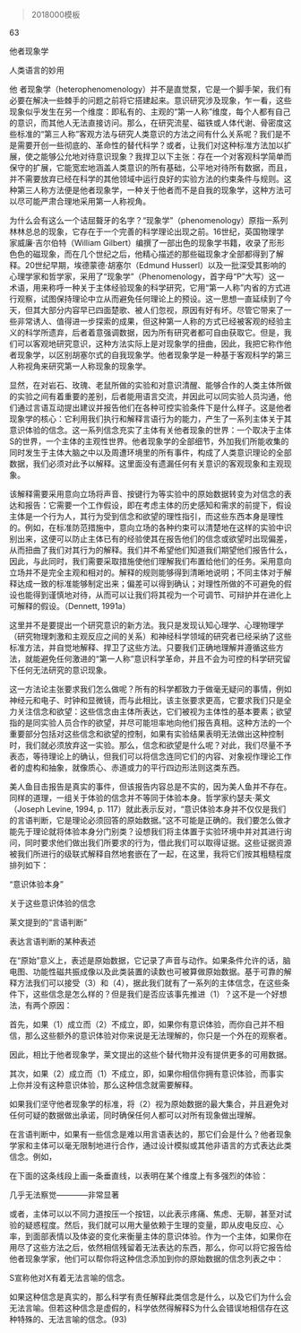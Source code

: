 # 
> 2018000模板




63

他者现象学

人类语言的妙用


他 者现象学（heterophenomenology）并不是直觉泵，它是一个脚手架，我们有必要在解决一些棘手的问题之前将它搭建起来。意识研究涉及现象，乍一看，这些现象似乎发生在另一个维度：即私有的、主观的“第一人称”维度，每个人都有自己的意识，而其他人无法直接访问。那么，在研究流星、磁铁或人体代谢、骨密度这些标准的“第三人称”客观方法与研究人类意识的方法之间有什么关系呢？我们是不是需要开创一些彻底的、革命性的替代科学？或者，让我们对这种标准方法加以扩展，使之能够公允地对待意识现象？我捍卫以下主张：存在一个对客观科学简单而保守的扩展，它能宽宏地涵盖人类意识的所有基础，公平地对待所有数据，而且，并不需要放弃已经在科学的其他领域中运行良好的实验方法的约束条件与规则。这种第三人称方法便是他者现象学，一种关于他者而不是自我的现象学，这种方法可以尽可能严肃合理地采用第一人称视角。

为什么会有这么一个诘屈聱牙的名字？“现象学”（phenomenology）原指一系列林林总总的现象，它存在于一个完善的科学理论出现之前。16世纪，英国物理学家威廉·吉尔伯特（William Gilbert）编撰了一部出色的现象学书籍，收录了形形色色的磁现象，而在几个世纪之后，他精心描述的那些磁现象才全部都得到了解释。20世纪早期，埃德蒙德·胡塞尔（Edmund Husserl）以及一批深受其影响的心理学家和哲学家，采用了“现象学”（Phenomenology，首字母“P”大写）这一术语，用来称呼一种关于主体经验现象的科学研究，它用“第一人称”内省的方式进行观察，试图保持理论中立从而避免任何理论上的预设。这一思想一直延续到了今天，但其大部分内容早已四面楚歌、被人们忽视，原因有好有坏。尽管它带来了一些非常诱人、值得进一步探索的成果，但这种第一人称的方式已经被客观的经验主义的科学所遗弃，后者着意强调数据，因为所有研究者都可自由获取它。但是，我们可以客观地研究意识，这种方法实际上是对现象学的扭曲，因此，我把它称作他者现象学，以区别胡塞尔式的自我现象学。他者现象学是一种基于客观科学的第三人称视角来研究第一人称现象的现象学。

显然，在对岩石、玫瑰、老鼠所做的实验和对意识清醒、能够合作的人类主体所做的实验之间有着重要的差别，后者能用语言交流，并因此可以同实验人员沟通，他们通过言语互动提出建议并报告他们在各种可控实验条件下是什么样子。这是他者现象学的核心：它利用我们执行和解释言语行为的能力，产生了一系列主体关于其意识体验的信念。这一系列信念充实了主体有关他者现象的世界：一个取决于主体S的世界，一个主体的主观性世界。他者现象学的全部细节，外加我们所能收集的同时发生于主体大脑之中以及周遭环境里的所有事件，构成了人类意识理论的全部数据，我们必须对此予以解释。这里面没有遗漏任何有关意识的客观现象和主观现象。

该解释需要采用意向立场将声音、按键行为等实验中的原始数据转变为对信念的表达和报告：它需要一个工作假设，即在考虑主体的历史感知和需求的前提下，假设主体是一个行为人，其行为受到信念和欲望的理性指引，而这些东西本身是理性的。例如，在标准防范措施中，意向立场的各种约束可以清楚地在这样的实验中识别出来，这便可以防止主体已有的经验使其在报告他们的信念或欲望时出现偏差，从而扭曲了我们对其行为的解释。我们并不希望他们知道我们期望他们报告什么，因此，与此同时，我们需要采取措施使他们理解我们布置给他们的任务。采用意向立场并不是完全主观和相对的。解释的规则能够得到清晰地说明；不同主体对于解释达成一致的标准能够制定出来；偏差可以得到确认；对理性所做的不可避免的假设也能得到谨慎地对待，从而可以让我们将其视为一个可调节、可辩护并在进化上可解释的假设。（Dennett, 1991a）

这里并不是要提出一个研究意识的新方法。我只是发现认知心理学、心理物理学（研究物理刺激和主观反应之间的关系）和神经科学领域的研究者已经采纳了这些标准方法，并自觉地解释、捍卫了这些方法。只要我们正确地理解并遵循这些方法，就能避免任何激进的“第一人称”意识科学革命，并且不会为可控的科学研究留下任何无法研究的意识现象。

这一方法论主张要求我们怎么做呢？所有的科学都致力于做毫无疑问的事情，例如神经元和电子、时钟和显微镜，而与此相比，该主张要求更高，它要求我们只是全力关注信念和欲望：这些信念由主体所表达，它们被视为主体性的基本要素；欲望指的是同实验人员合作的欲望，并尽可能坦率地向他们报告真相。这种方法的一个重要部分包括对这些信念和欲望的控制，如果有实验结果表明无法做出这种控制时，我们就必须放弃这一实验。那么，信念和欲望是什么呢？对此，我们尽量不予表态，等待理论上的确认，但我们可以将信念连同它们的内容、对象视作理论工作者的虚构和抽象，就像质心、赤道或力的平行四边形法则这类东西。

美人鱼目击报告是真实的事件，但该报告内容总是不实的，因为美人鱼并不存在。同样的道理，一组关于体验的信念并不等同于体验本身。哲学家约瑟夫·莱文（Joseph Levine, 1994, p. 117）就此表示反对，“意识体验本身并不仅仅是我们的言语判断，它是理论必须回答的原始数据。”这不可能是正确的。我们要怎么做才能先于理论就将体验本身分门别类？设想我们将主体置于实验环境中并对其进行询问，同时要求他们做出我们所要求的行为，借此我们可以取得证据。这些证据资源被我们所进行的级联式解释自然地套嵌在了一起，在这里，我将它们按其粗糙程度排列如下：

“意识体验本身”



关于这些意识体验的信念



莱文提到的“言语判断”



表达言语判断的某种表述



在“原始”意义上，表述是原始数据，它记录了声音与动作。如果条件允许的话，脑电图、功能性磁共振成像以及此类装置的读数也可被算做原始数据。基于可靠的解释方法我们可以接受（3）和（4），据此我们就有了一系列的主体信念，在这些条件下，这些信念是怎么样的？但是我们是否应该事先推进（1）？这不是一个好想法，有两个原因：

首先，如果（1）成立而（2）不成立，即，如果你有意识体验，而你自己并不相信，那么这些额外的意识体验对你来说是无法理解的，你只是一个外在的观察者。



因此，相比于他者现象学，莱文提出的这些个替代物并没有提供更多的可用数据。

其次，如果（2）成立而（1）不成立，即，如果你相信你拥有意识体验，而事实上你并没有这种意识体验，那么这种信念就需要解释。



如果我们坚守他者现象学的标准，将（2）视为原始数据的最大集合，并且避免对任何可疑的数据做出承诺，同时确保任何人都可以对所有现象做出理解。

在言语判断中，如果有一些信念是难以用言语表达的，那它们会是什么？他者现象学家和主体可以毫无限制地进行合作，通过设计模拟或其他非语言的方式表达此类信念。例如，

在下面的这条线段上画一条垂直线，以表明在某个维度上有多强烈的体验：



几乎无法察觉————非常显著



或者，主体可以以不同力道按压一个按钮，以此表示疼痛、焦虑、无聊，甚至对试验的疑惑程度。然后，我们就可以用大量依赖于生理的变量，即从皮电反应、心率，到面部表情以及体姿的变化来衡量主体的意识体验。作为一个主体，如果你在用尽了这些方法之后，依然相信残留着无法表达的东西，那么，你可以将它报告给他者现象学家，他们可以帮你将这种信念添加到你的原始数据的信念列表之中：

S宣称他对X有着无法言喻的信念。



如果这种信念是真实的，那么科学有责任解释此类信念是什么，以及它们为什么会无法言喻。但若这种信念是虚假的，科学依然得解释S为什么会错误地相信存在这种特殊的、无法言喻的信念。(93)



